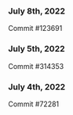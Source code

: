 ### July 8th, 2022

Commit #123691

### July 5th, 2022

Commit #314353


### July 4th, 2022

Commit #72281
